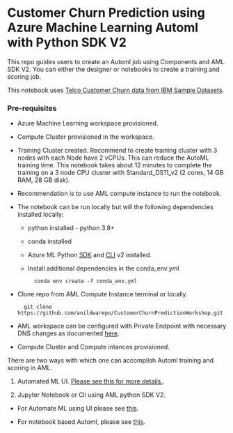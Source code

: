 # Customer Churn Prediction using Azure Machine Learning Automl with Python SDK V2


This repo guides users to create an Automl job using Components and AML SDK V2. 
You can either the designer or notebooks to create a training and scoring job.


This notebook uses [Telco Customer Churn data from IBM Sample Datasets](https://community.ibm.com/community/user/businessanalytics/blogs/steven-macko/2019/07/11/telco-customer-churn-1113).




### Pre-requisites
* Azure Machine Learning workspace provisioned.
* Compute Cluster provisioned in the workspace.
* Training Cluster created. Recommend to create training cluster with 3 nodes with each Node have 2 vCPUs. This can reduce the AutoML training time. This notebook takes about 12 minutes to complete the training on a 3 node CPU cluster with Standard_DS11_v2 (2 cores, 14 GB RAM, 28 GB disk). 
* Recommendation is to use AML compute instance to run the notebook.
* The notebook can be run locally but will the following dependencies installed locally:
 
    - python installed - python 3.8+
    - conda installed
    - Azure ML Python [SDK](https://learn.microsoft.com/en-us/python/api/overview/azure/ai-ml-readme?view=azure-python) and [CLI](https://learn.microsoft.com/en-us/azure/machine-learning/how-to-configure-cli?view=azureml-api-2&tabs=public) v2 installed.
    - Install additional dependencies in the conda_env.yml
    
            conda env create -f conda_env.yml

* Clone repo from AML Compute Instance terminal or locally. 
        
        git clone https://github.com/anildwarepo/CustomerChurnPredictionWorkshop.git


* AML workspace can be configured with Private Endpoint with necessary DNS changes as documented [here](https://learn.microsoft.com/en-us/azure/machine-learning/how-to-custom-dns?view=azureml-api-2&tabs=azure-cli). 

* Compute Cluster and Compute intances provisioned. 


There are two ways with which one can accomplish Automl training and scoring in AML. 
1. Automated ML UI.  [Please see this for more details.](https://learn.microsoft.com/en-us/azure/machine-learning/concept-designer?view=azureml-api-2).

2. Jupyter Notebook or Cli using AML python SDK V2.

- For Automate ML using UI please see [this](Designer.md).

- For notebook based Automl, please see [this](Notebook.md).




